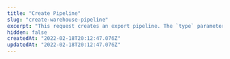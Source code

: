 ```yaml
---
title: "Create Pipeline"
slug: "create-warehouse-pipeline"
excerpt: "This request creates an export pipeline. The `type` parameter defines the kind of pipeline that is initiated.\n\nCreate API returns the name of the pipeline created. Use the name of the pipeline to check the status of or cancel the pipeline."
hidden: false
createdAt: "2022-02-18T20:12:47.076Z"
updatedAt: "2022-02-18T20:12:47.076Z"
---
```

